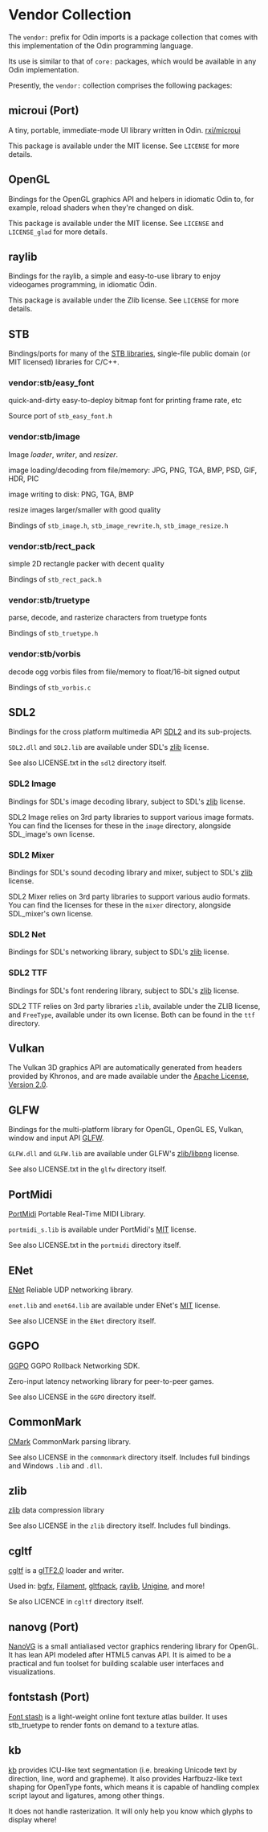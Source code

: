 # Vendor Collection

The `vendor:` prefix for Odin imports is a package collection that comes with this implementation of the Odin programming language.

Its use is similar to that of `core:` packages, which would be available in any Odin implementation.

Presently, the `vendor:` collection comprises the following packages:

## microui (Port)

A tiny, portable, immediate-mode UI library written in Odin. [rxi/microui](https://github.com/rxi/microui)

This package is available under the MIT license. See `LICENSE` for more details.

## OpenGL

Bindings for the OpenGL graphics API and helpers in idiomatic Odin to, for example, reload shaders when they're changed on disk.

This package is available under the MIT license. See `LICENSE` and `LICENSE_glad` for more details.

## raylib

Bindings for the raylib, a simple and easy-to-use library to enjoy videogames programming, in idiomatic Odin.

This package is available under the Zlib license. See `LICENSE` for more details.

## STB

Bindings/ports for many of the [STB libraries](https://github.com/nothings/stb), single-file public domain (or MIT licensed) libraries for C/C++.

### vendor:stb/easy_font 

quick-and-dirty easy-to-deploy bitmap font for printing frame rate, etc

Source port of `stb_easy_font.h`

### vendor:stb/image 
Image _loader_, _writer_, and _resizer_.

image loading/decoding from file/memory: JPG, PNG, TGA, BMP, PSD, GIF, HDR, PIC

image writing to disk: PNG, TGA, BMP

resize images larger/smaller with good quality

Bindings of `stb_image.h`, `stb_image_rewrite.h`, `stb_image_resize.h`

### vendor:stb/rect_pack
simple 2D rectangle packer with decent quality

Bindings of `stb_rect_pack.h`

### vendor:stb/truetype
parse, decode, and rasterize characters from truetype fonts

Bindings of `stb_truetype.h`

### vendor:stb/vorbis
decode ogg vorbis files from file/memory to float/16-bit signed output

Bindings of `stb_vorbis.c`

## SDL2

Bindings for the cross platform multimedia API [SDL2](https://github.com/libsdl-org/SDL) and its sub-projects.

`SDL2.dll` and `SDL2.lib` are available under SDL's [zlib](https://github.com/libsdl-org/SDL/blob/main/LICENSE.txt) license.

See also LICENSE.txt in the `sdl2` directory itself.

### SDL2 Image

Bindings for SDL's image decoding library, subject to SDL's [zlib](https://github.com/libsdl-org/SDL_image/blob/main/LICENSE.txt) license.

SDL2 Image relies on 3rd party libraries to support various image formats. You can find the licenses for these in the `image` directory, alongside SDL\_image's own license.

### SDL2 Mixer

Bindings for SDL's sound decoding library and mixer, subject to SDL's [zlib](https://github.com/libsdl-org/SDL_mixer/blob/master/LICENSE.txt) license.

SDL2 Mixer relies on 3rd party libraries to support various audio formats. You can find the licenses for these in the `mixer` directory, alongside SDL\_mixer's own license.

### SDL2 Net

Bindings for SDL's networking library, subject to SDL's [zlib](https://github.com/libsdl-org/SDL_net/blob/main/COPYING.txt) license.

### SDL2 TTF

Bindings for SDL's font rendering library, subject to SDL's [zlib](https://github.com/libsdl-org/SDL_ttf/blob/main/COPYING.txt) license.

SDL2 TTF relies on 3rd party libraries `zlib`, available under the ZLIB license, and `FreeType`, available under its own license. Both can be found in the `ttf` directory.

## Vulkan

The Vulkan 3D graphics API are automatically generated from headers provided by Khronos, and are made available under the [Apache License, Version 2.0](https://github.com/KhronosGroup/Vulkan-Headers/blob/master/LICENSE.txt).

## GLFW

Bindings for the multi-platform library for OpenGL, OpenGL ES, Vulkan, window and input API [GLFW](https://github.com/glfw/glfw).

`GLFW.dll` and `GLFW.lib` are available under GLFW's [zlib/libpng](https://www.glfw.org/license.html) license.

See also LICENSE.txt in the `glfw` directory itself.

## PortMidi

[PortMidi](https://sourceforge.net/projects/portmedia/) Portable Real-Time MIDI Library.

`portmidi_s.lib` is available under PortMidi's [MIT](https://sourceforge.net/projects/portmedia/) license.

See also LICENSE.txt in the `portmidi` directory itself.


## ENet

[ENet](http://enet.bespin.org/) Reliable UDP networking library.

`enet.lib` and `enet64.lib` are available under ENet's [MIT](http://enet.bespin.org/License.html) license.

See also LICENSE in the `ENet` directory itself.

## GGPO

[GGPO](https://www.ggpo.net/) GGPO Rollback Networking SDK.

Zero-input latency networking library for peer-to-peer games.

See also LICENSE in the `GGPO` directory itself.

## CommonMark

[CMark](https://github.com/commonmark/cmark) CommonMark parsing library.

See also LICENSE in the `commonmark` directory itself.
Includes full bindings and Windows `.lib` and `.dll`.

## zlib

[zlib](https://github.com/madler/zlib) data compression library

See also LICENSE in the `zlib` directory itself.
Includes full bindings.


## cgltf


[cgltf](https://github.com/jkuhlmann/cgltf) is a [glTF2.0](https://registry.khronos.org/glTF/specs/2.0/glTF-2.0.html) loader and writer.

Used in: [bgfx](https://github.com/bkaradzic/bgfx), [Filament](https://github.com/google/filament), [gltfpack](https://github.com/zeux/meshoptimizer/tree/master/gltf), [raylib](https://github.com/raysan5/raylib), [Unigine](https://developer.unigine.com/en/docs/2.14.1/third_party?rlang=cpp#cgltf), and more!

Se also LICENCE in `cgltf` directory itself.

## nanovg (Port)

[NanoVG](https://github.com/memononen/nanovg) is a small antialiased vector graphics rendering library for OpenGL. It has lean API modeled after HTML5 canvas API. It is aimed to be a practical and fun toolset for building scalable user interfaces and visualizations.

## fontstash (Port)

[Font stash](https://github.com/memononen/fontstash) is a light-weight online font texture atlas builder. It uses stb_truetype to render fonts on demand to a texture atlas.

## kb

[kb](https://github.com/JimmyLefevre/kb) provides ICU-like text segmentation (i.e. breaking Unicode text by direction, line, word and grapheme). It also provides Harfbuzz-like text shaping for OpenType fonts, which means it is capable of handling complex script layout and ligatures, among other things.

It does not handle rasterization. It will only help you know which glyphs to display where!